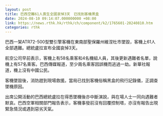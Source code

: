 ```yaml
---
layout: post
title: 巴西空難61人喪生全國哀悼3天　已找到客機黑盒
date: 2024-08-10 09:14:07.000000000 +08:00
link: https://news.rthk.hk/rthk/ch/component/k2/1765601-20240810.htm
categories: rthk
---
```


巴西一架ATR72-500型雙引擎客機在東南部聖保羅州維涅杜市墜毀，客機上61人全部遇難。總統盧拉宣布全國哀悼3天。

航空公司早前表示，客機上有58名乘客和4名機組人員，其後更新遇難者名單，說機上有57名乘客。巴西傳媒報道，至少兩名乘客因誤機而逃過一劫。新華社報道，機上沒有中國公民。

客機墜毀後，消防趕到現場救援。當局已找到客機俗稱黑盒的飛行記錄儀，正調查墜機原因。

出席公開活動的巴西總統盧拉在得悉墜機後亦中斷演說，與在場人士一同向遇難者默哀。巴西空軍相關部門報告表示，客機事發前沒有回覆控制塔，亦沒有報告出現緊急情況或遇到惡劣天氣。
